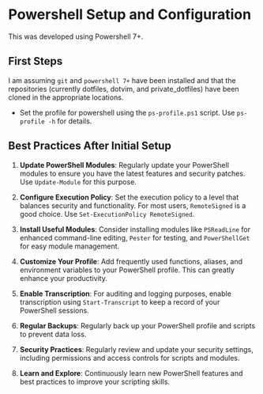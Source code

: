 # Powershell Setup and Configuration

This was developed using Powershell 7+.

## First Steps

I am assuming `git` and `powershell 7+` have been installed and that the
repositories (currently dotfiles, dotvim, and private_dotfiles) have been cloned
in the appropriate locations.

* Set the profile for powershell using the `ps-profile.ps1` script. Use
  `ps-profile -h` for details.

## Best Practices After Initial Setup

1. **Update PowerShell Modules**: Regularly update your PowerShell modules to ensure you have the latest features and security patches. Use `Update-Module` for this purpose.

2. **Configure Execution Policy**: Set the execution policy to a level that balances security and functionality. For most users, `RemoteSigned` is a good choice. Use `Set-ExecutionPolicy RemoteSigned`.

3. **Install Useful Modules**: Consider installing modules like `PSReadLine` for enhanced command-line editing, `Pester` for testing, and `PowerShellGet` for easy module management.

4. **Customize Your Profile**: Add frequently used functions, aliases, and environment variables to your PowerShell profile. This can greatly enhance your productivity.

5. **Enable Transcription**: For auditing and logging purposes, enable transcription using `Start-Transcript` to keep a record of your PowerShell sessions.

6. **Regular Backups**: Regularly back up your PowerShell profile and scripts to prevent data loss.

7. **Security Practices**: Regularly review and update your security settings, including permissions and access controls for scripts and modules.

8. **Learn and Explore**: Continuously learn new PowerShell features and best practices to improve your scripting skills.

